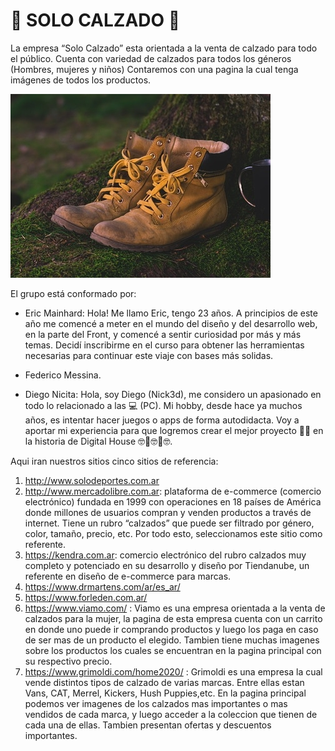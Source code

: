 # 👞 SOLO CALZADO 👞

La empresa “Solo Calzado” esta orientada a la venta de calzado para todo el público. Cuenta con variedad de calzados para todos los géneros (Hombres, mujeres y niños)
Contaremos con una pagina la cual tenga imágenes de todos los productos.

![Imagen de unos zapatos](https://github.com/EricMainhard/grupo_6_SoloCalzado/blob/master/botas-pixabay-640x426.jpg)

El grupo está conformado por:

- Eric Mainhard: Hola! Me llamo Eric, tengo 23 años. A principios de este año me comencé a meter en el mundo del diseño y del desarrollo web, en la parte del Front, y comencé a sentir curiosidad por más y más temas. Decidí inscribirme en el curso para obtener las herramientas necesarias para continuar este viaje con bases más solidas.

- Federico Messina.

- Diego Nicita: Hola, soy Diego (Nick3d), me considero un apasionado en todo lo relacionado a las 💻 (PC). Mi hobby, desde hace ya muchos años, es intentar hacer juegos o apps de forma autodidacta. Voy a aportar mi experiencia para que logremos crear el mejor proyecto 🚀🚀 en la historia de Digital House 🤓🤡🤓🤡🤓.

Aqui iran nuestros sitios cinco sitios de referencia:

1. http://www.solodeportes.com.ar
2. http://www.mercadolibre.com.ar: plataforma de e-commerce (comercio electrónico) fundada en 1999 con operaciones en 18 países de América donde millones de usuarios compran y venden productos a través de internet. Tiene un rubro “calzados” que puede ser filtrado por género, color, tamaño, precio, etc. Por todo esto, seleccionamos este sitio como referente.
3. https://kendra.com.ar: comercio electrónico del rubro calzados muy completo y potenciado en su desarrollo y diseño por Tiendanube, un referente en diseño de e-commerce para marcas.
4. https://www.drmartens.com/ar/es_ar/
5. https://www.forleden.com.ar/
6. https://www.viamo.com/ : Viamo es una empresa orientada a la venta de calzados para la mujer, la pagina de esta empresa cuenta con un carrito en donde uno puede ir  comprando productos y luego los paga en caso de ser mas de un producto el elegido. Tambien tiene muchas imagenes sobre los productos los cuales se encuentran en la pagina principal con su respectivo precio.
7. https://www.grimoldi.com/home2020/ : Grimoldi es una empresa la cual vende distintos tipos de calzado de varias marcas. Entre ellas estan Vans, CAT, Merrel, Kickers, Hush Puppies,etc. En la pagina principal podemos ver imagenes de los calzados mas importantes o mas vendidos de cada marca, y luego acceder a la coleccion que tienen de cada una de ellas. Tambien presentan ofertas y descuentos importantes.
